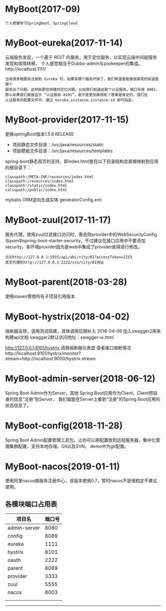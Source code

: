 # MyBoot(2017-09)
`个人搭建学习SpringBoot、SpringCloud`


# MyBoot-eureka(2017-11-14)
云端服务发现，一个基于 REST 的服务，用于定位服务，以实现云端中间层服务发现和故障转移。
个人感觉相当于Dubbo-admin与zookeeper的集成。
http://localhost:1111/

~~~
当有很多微服务注册到 Eureka 时，如果有哪个服务坏掉了，我们希望是能够很直观的知道是哪个
服务出了问题，这样能更加快捷的定位问题。比如我们知道这是个认证服务，端口号是 8001，
那么如果我们直接显示 “认证服务-8101”，是不是更加直观呢？答案是肯定的，我们在
认证服务的配置文件中，通过 eureka.instance.instance-id 即可指定。
~~~

# MyBoot-provider(2017-11-15)

更换springBoot版本1.5.8.RELEASE

* 项目静态文件目录：/src/java/resources/static
* 项目模板文件目录：/src/java/resources/templates

spring-boot静态首页的支持，即index.html放在以下目录结构会直接映射到应用的根目录下：

~~~
classpath:/META-INF/resources/index.html
classpath:/resources/index.html
classpath:/static/index.html
calsspath:/public/index.html
~~~

mybatis ORM逆向生成实体 generatorConfig.xml

# MyBoot-zuul(2017-11-17)
服务代理，使用zuul过滤接口访问时，需去除provider中的WebSecurityConfig与pom中spring-boot-starter-security，不过建议在接口应用中不要添加
security，本环境provider因为是web中集成了provider故得进行修改。

~~~
访问http://127.0.0.1:5555/api/abc/city/01?accessToken=1233
其实代理到http://127.0.0.1:2222/sso/city/01地址
~~~

# MyBoot-parent(2018-03-28)
使用maven管控所有子项目引用版本

# MyBoot-hystrix(2018-04-02)
熔断器监控，调用测试搭建，具体调用后期补入
2018-04-09 加入swagger2用来构建api文档
swagger2默认访问地址：swagger-ui.html

http://127.0.0.1:8101/hystrix
调用熔断器仪表盘 查看接口熔断情况
http://localhost:8101/hystrix/monitor?stream=http://localhost:9000/hystrix.stream

# MyBoot-admin-server(2018-06-12)
Spring Boot Admin作为Server，其他 Spring Boot应用作为Client，Client把自身的信息“注册”到Server，
我们就能在Server上看到“注册”的Spring Boot应用的状态信息了。

# MyBoot-config(2018-11-28)
Spring Boot Admin配置管理工具包，让你可以把配置放到远程服务器，集中化管理集群配置，支持本地存储、Git以及SVN，
demo中为git配置。

# MyBoot-nacos(2019-01-11)
使用阿里nacos做服务注册中心，该版本使用0.7，暂时nacos不是很稳定不建议使用。


## 各模块端口占用表

| 项目名                | 端口号 |
| --------------------- | ------ |
| admin-server          | 8080   |
| config                | 8089   |
| eureka                | 1111   |
| hystrix               | 8101   |
| oauth                 | 2222   |
| parent                | 8089   |
| provider              | 3333   |
| zuul                  | 5555   |
| nacos                 | 8003   |
|                       |        |
|                       |        |
----